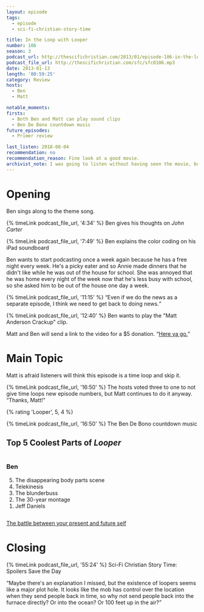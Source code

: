 ```yaml
---
layout: episode
tags:
  - episode
  - sci-fi-christian-story-time

title: In the Loop with Looper
number: 106
season: 3
podcast_url: http://thescifichristian.com/2013/01/episode-106-in-the-loop-with-looper/
podcast_file_url: http://thescifichristian.com/sfc/sfc0106.mp3
date: 2013-01-13
length: '00:59:25'
category: Review
hosts:
  - Ben
  - Matt

notable_moments:
firsts:
  - Both Ben and Matt can play sound clips
  - Ben De Bono countdown music
future_episodes:
  - Primer review

last_listen: 2018-08-04
recommendation: no
recommendation_reason: Fine look at a good movie.
archivist_note: I was going to listen without having seen the movie, but I reconsidered when both hosts rated it highly and described it as "understated sci-fi". So I switched over to a baseball podcast about the MLB trade deadline. They mentioned that the Phillies had just acquired the obscure player Aaron Loup, which led to a brief discussion about the film <i class="work-title">Looper</i>. It was a sign. I watched it. 4.5 out of 5 stars.
---
```

# Opening
Ben sings along to the theme song. 

{% timeLink podcast_file_url, '4:34' %} Ben gives his thoughts on <i class="work-title">John Carter</i>

{% timeLink podcast_file_url, '7:49' %} Ben explains the color coding on his iPad soundboard

Ben wants to start podcasting once a week again because he has a free night every week. He's a picky eater and so Annie made dinners that he didn't like while he was out of the house for school. She was annoyed that he was home every night of the week now that he's less busy with school, so she asked him to be out of the house one day a week.


<div class="quote">
  {% timeLink podcast_file_url, '11:15' %}
  <q class="ben">Even if we do the news as a separate episode, I think we need to get back to doing news.</q>
</div>

{% timeLink podcast_file_url, '12:40' %} Ben wants to play the "Matt Anderson Crackup" clip.

Matt and Ben will send a link to the video for a $5 donation. <q class="archivist inline"><a href="https://www.youtube.com/watch?v=vOGiSyH3qbQ">Here ya go.</a></q>



# Main Topic
Matt is afraid listeners will think this episode is a time loop and skip it.

{% timeLink podcast_file_url, '16:50' %} The hosts voted three to one to not give time loops new episode numbers, but Matt continues to do it anyway. <q class="archivist inline">Thanks, Matt!</q>

{% rating 'Looper', 5, 4 %}

{% timeLink podcast_file_url, '16:50' %} The Ben De Bono countdown music

<div class="top-five">
  <h2 class="has-text-centered">Top 5 Coolest Parts of <i class="work-title">Looper</i></h2>
  <div class="columns">
    <div class="column ben">
      <h3>Ben</h3>
      <ol reversed>
        <li>The disappearing body parts scene
        <li>Telekinesis
        <li>The blunderbuss
        <li>The 30-year montage
        <li>Jeff Daniels
      </ol>
    </div>
  </div>
</div>

<a href="https://www.ted.com/talks/daniel_goldstein_the_battle_between_your_present_and_future_self">The battle between your present and future self</a>



# Closing

{% timeLink podcast_file_url, '55:24' %} Sci-Fi Christian Story Time: Spoilers Save the Day

<q class="archivist">Maybe there's an explanation I missed, but the existence of loopers seems like a major plot hole. It looks like the mob has control over the location when they send people back in time, so why not send people back into the furnace directly? Or into the ocean? Or 100 feet up in the air?</q>